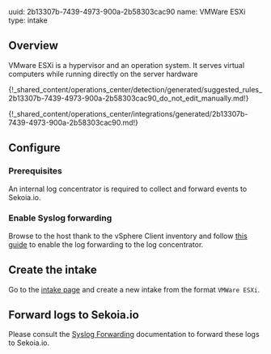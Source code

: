 uuid: 2b13307b-7439-4973-900a-2b58303cac90
name: VMWare ESXi
type: intake

## Overview

VMware ESXi is a hypervisor and an operation system. It serves virtual computers while running directly on the server hardware

{!_shared_content/operations_center/detection/generated/suggested_rules_2b13307b-7439-4973-900a-2b58303cac90_do_not_edit_manually.md!}

{!_shared_content/operations_center/integrations/generated/2b13307b-7439-4973-900a-2b58303cac90.md!}

## Configure

### Prerequisites

An internal log concentrator is required to collect and forward events to Sekoia.io.

### Enable Syslog forwarding

Browse to the host thank to the vSphere Client inventory and follow [this guide](https://docs.vmware.com/en/VMware-vSphere/7.0/com.vmware.esxi.upgrade.doc/GUID-9F67DB52-F469-451F-B6C8-DAE8D95976E7.html) to enable the log forwarding to the log concentrator.

## Create the intake

Go to the [intake page](https://app.sekoia.io/operations/intakes) and create a new intake from the format `VMWare ESXi`.

## Forward logs to Sekoia.io

Please consult the [Syslog Forwarding](../../../../ingestion_methods/sekoiaio_forwarder/) documentation to forward these logs to Sekoia.io.
